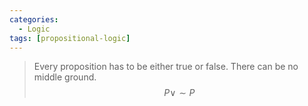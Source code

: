 ```yaml
---
categories:
  - Logic 
tags: [propositional-logic]
---
```


 > 
 > Every proposition has to be either true or false. There can be no middle ground.
 > $$
 > P \lor \sim P
 > $$
